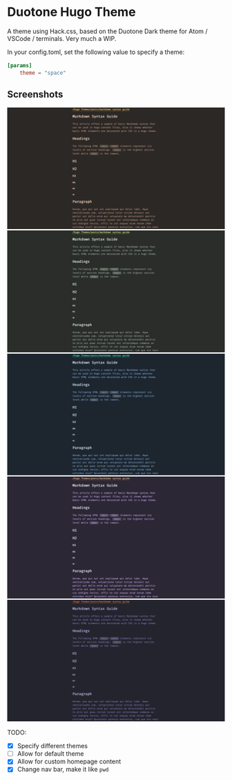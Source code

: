 # Duotone Hugo Theme

A theme using Hack.css, based on the Duotone Dark theme for Atom / VSCode / terminals.
Very much a WIP.

In your config.toml, set the following value to specify a theme:

``` toml
[params]
    theme = "space"
```

## Screenshots

![earth theme](./screenshots/earth.png "earth theme")
![forest theme](./screenshots/forest.png "forest theme")
![sea theme](./screenshots/sea.png "sea theme")
![sky theme](./screenshots/sky.png "sky theme")
![space theme](./screenshots/space.png "space theme")

TODO:
- [x] Specify different themes
- [ ] Allow for default theme
- [x] Allow for custom homepage content
- [x] Change nav bar, make it like `pwd`

